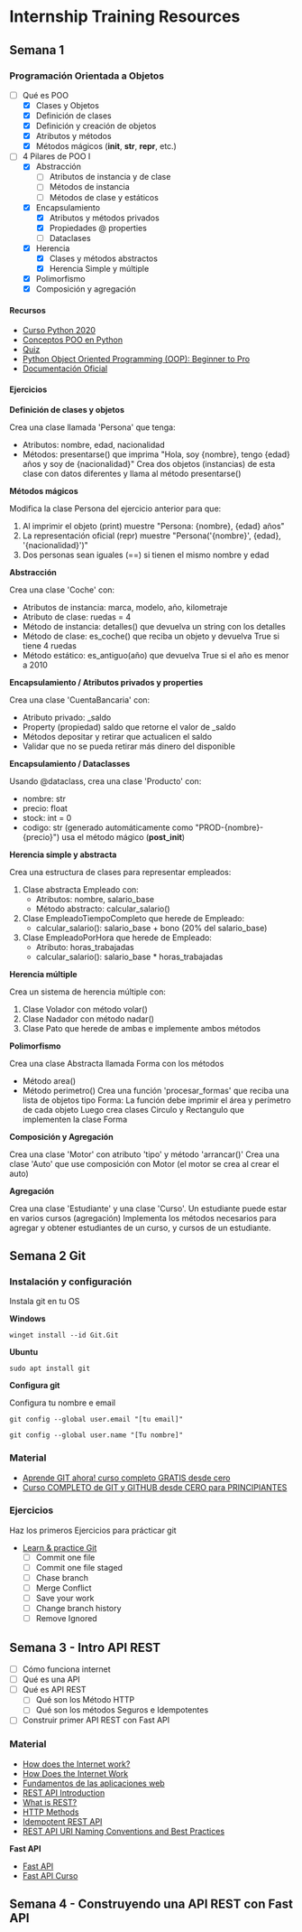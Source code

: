 # Internship Training Resources

## Semana 1

### Programación Orientada a Objetos

- [ ] Qué es POO
  - [x] Clases y Objetos
  - [x] Definición de clases
  - [x] Definición y creación de objetos
  - [x] Atributos y métodos
  - [x] Métodos mágicos (__init__, __str__, __repr__, etc.)
- [ ] 4 Pilares de POO I
  - [x] Abstracción
    - [ ] Atributos de instancia y de clase
    - [ ] Métodos de instancia
    - [ ] Métodos de clase y estáticos
  - [x] Encapsulamiento
    - [x] Atributos y métodos privados
    - [x] Propiedades @ properties
    - [ ] Dataclases
  - [x] Herencia
    - [x] Clases y métodos abstractos
    - [x] Herencia Simple y múltiple
  - [x] Polimorfismo
  - [x] Composición y agregación

#### Recursos
- [Curso Python 2020](https://www.youtube.com/watch?v=71S1WywB4cY&list=PLg9145ptuAigw5pV_DRznXdOsX19dorDs&index=2)
- [Conceptos POO en Python](https://www.geeksforgeeks.org/python-oops-concepts/)
- [Quiz](https://www.geeksforgeeks.org/quizzes/python-oops-quiz/)
- [Python Object Oriented Programming (OOP): Beginner to Pro](https://www.udemy.com/course/object-oriented-programming-with-modern-python/)
- [Documentación Oficial](https://docs.python.org/3/tutorial/classes.html)

#### Ejercicios

**Definición de clases y objetos**

Crea una clase llamada 'Persona' que tenga:
- Atributos: nombre, edad, nacionalidad
- Métodos: presentarse() que imprima "Hola, soy {nombre}, tengo {edad} años y soy de {nacionalidad}"
Crea dos objetos (instancias) de esta clase con datos diferentes y llama al método presentarse()


**Métodos mágicos**

Modifica la clase Persona del ejercicio anterior para que:
1. Al imprimir el objeto (print) muestre "Persona: {nombre}, {edad} años"
2. La representación oficial (repr) muestre "Persona('{nombre}', {edad}, '{nacionalidad}')"
3. Dos personas sean iguales (==) si tienen el mismo nombre y edad


**Abstracción**

Crea una clase 'Coche' con:
- Atributos de instancia: marca, modelo, año, kilometraje
- Atributo de clase: ruedas = 4
- Método de instancia: detalles() que devuelva un string con los detalles
- Método de clase: es_coche() que reciba un objeto y devuelva True si tiene 4 ruedas
- Método estático: es_antiguo(año) que devuelva True si el año es menor a 2010


**Encapsulamiento / Atributos privados y properties**

Crea una clase 'CuentaBancaria' con:
- Atributo privado: _saldo
- Property (propiedad) saldo que retorne el valor de _saldo
- Métodos depositar y retirar que actualicen el saldo
- Validar que no se pueda retirar más dinero del disponible


**Encapsulamiento / Dataclasses**


Usando @dataclass, crea una clase 'Producto' con:
- nombre: str
- precio: float
- stock: int = 0
- codigo: str (generado automáticamente como "PROD-{nombre}-{precio}") usa el método mágico (__post_init__)


**Herencia simple y abstracta**


Crea una estructura de clases para representar empleados:
1. Clase abstracta Empleado con:
   - Atributos: nombre, salario_base
   - Método abstracto: calcular_salario()
2. Clase EmpleadoTiempoCompleto que herede de Empleado:
   - calcular_salario(): salario_base + bono (20% del salario_base)
3. Clase EmpleadoPorHora que herede de Empleado:
   - Atributo: horas_trabajadas
   - calcular_salario(): salario_base * horas_trabajadas


**Herencia múltiple**


Crea un sistema de herencia múltiple con:
1. Clase Volador con método volar()
2. Clase Nadador con método nadar()
3. Clase Pato que herede de ambas e implemente ambos métodos


**Polimorfismo**

Crea una clase Abstracta llamada Forma con los métodos
- Método area()
- Método perimetro()
Crea una función 'procesar_formas' que reciba una lista de objetos tipo Forma:
La función debe imprimir el área y perímetro de cada objeto
Luego crea clases Circulo y Rectangulo que implementen la clase Forma


**Composición y Agregación**

Crea una clase 'Motor' con atributo 'tipo' y método 'arrancar()'
Crea una clase 'Auto' que use composición con Motor (el motor se crea al crear el auto)


**Agregación**

Crea una clase 'Estudiante' y una clase 'Curso'.
Un estudiante puede estar en varios cursos (agregación)
Implementa los métodos necesarios para agregar y obtener estudiantes de un curso, y cursos de un estudiante.


## Semana 2 Git

### Instalación y configuración

Instala git en tu OS

**Windows**

```
winget install --id Git.Git
```

**Ubuntu**

```
sudo apt install git
```

**Configura git**

Configura tu nombre e email

```
git config --global user.email "[tu email]"

git config --global user.name "[Tu nombre]"

```

### Material

- [Aprende GIT ahora! curso completo GRATIS desde cero](https://www.youtube.com/watch?v=VdGzPZ31ts8)
- [Curso COMPLETO de GIT y GITHUB desde CERO para PRINCIPIANTES](https://www.youtube.com/watch?v=3GymExBkKjE)


### Ejercicios 

Haz los primeros Ejercicios para prácticar git

- [Learn & practice Git](https://gitexercises.fracz.com/)
  - [ ] Commit one file
  - [ ] Commit one file staged
  - [ ] Chase branch
  - [ ] Merge Conflict
  - [ ] Save your work
  - [ ] Change branch history
  - [ ] Remove Ignored

## Semana 3 - Intro API REST

- [ ] Cómo funciona internet
- [ ] Qué es una API
- [ ] Qué es API REST
  - [ ] Qué son los Método HTTP
  - [ ] Qué son los métodos Seguros e Idempotentes
- [ ] Construir primer API REST con Fast API

### Material 
- [How does the Internet work?](https://www.cloudflare.com/learning/network-layer/how-does-the-internet-work/)
- [How Does the Internet Work](https://www.geeksforgeeks.org/how-does-the-internet-work/)
- [Fundamentos de las aplicaciones web](https://fullstackopen.com/es/part0/fundamentos_de_las_aplicaciones_web)
- [REST API Introduction](https://www.geeksforgeeks.org/rest-api-introduction/)
- [What is REST?](https://restfulapi.net/what-is-an-api/)
- [HTTP Methods](https://restfulapi.net/http-methods/)
- [Idempotent REST API](https://restfulapi.net/idempotent-rest-apis/)
- [REST API URI Naming Conventions and Best Practices](https://restfulapi.net/resource-naming/)

**Fast API**
- [Fast API](https://fastapi.tiangolo.com/)
- [Fast API Curso](https://www.youtube.com/watch?v=OKUDmlvB8Hk&list=PLHftsZss8mw7pSRpCyd-TM4Mu43XdyB3R)

## Semana 4 - Construyendo una API REST con Fast API
